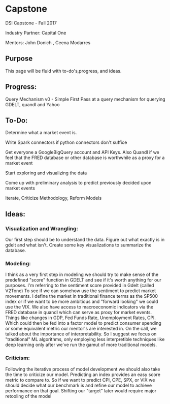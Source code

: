 # Capstone
DSI Capstone - Fall 2017

Industry Partner: Capital One

Mentors: John Donich ,  Ceena Modarres

## Purpose

This page will be fluid with to-do's,progress, and ideas.


## Progress:

Query Mechanism v0 - Simple First Pass at a query mechanism for querying GDELT, quandl and Yahoo

## To-Do:

Determine what a market event is. 

Write Spark connectors if python connectors don't suffice

Get everyone a GoogleBigQuery account and API Keys. Also Quandl if we feel that the FRED database or other database is worthwhile as a proxy for a market event

Start exploring and visualizing the data

Come up with preliminary analysis to predict previously decided upon market events

Iterate, Criticize Methodology, Reform Models

## Ideas:

### Visualization and Wrangling:

Our first step should be to understand the data. Figure out what exactly is in gdelt and what isn't. Create some key visualizations 
to summarize the database.

### Modeling:

I think as a very first step in modeling we should try to make sense of the predefined "score" function in GDELT and see if it's worth anything
for our purposes. I'm referring to the sentiment score provided in Gdelt (called V2Tone) To see if we can somehow use the sentiment to predict market movements. I define the market in traditional finance terms as
the SP500 index or if we want to be more ambitious and "forward looking" we could  use the VIX. We also have access to macroeconomic indicators
via the FRED database in quandl which can serve as proxy for market events. Things like changes in GDP, Fed Funds Rate, Unemployment Rates, CPI. Which
could then be fed into a factor model to predict consumer spending or some equivalent metric our mentor's are interested in. On the call,
we talked about the importance of interpretability. So I suggest we focus on "traditional" ML algorithms, only employing less interpretible techniques like deep learning only after we've run the 
gamut of more traditional models.

### Criticism:

Following the iterative process of model development we should also take the time to criticize our model. Predicting an index provides an easy score 
metric to compare to. So if we want to predict CPI, CPE, SPX, or VIX we should decide what our benchmark is and refine our model to achieve performance on 
that goal. Shifting our "target" later would require major retooling of the model

